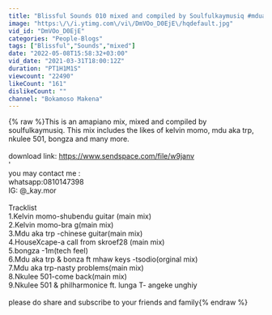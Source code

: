 ```yaml
---
title: "Blissful Sounds 010 mixed and compiled by Soulfulkaymusiq #mduakatrp #nkulee501 #bongza #kelvinmomo"
image: "https:\/\/i.ytimg.com\/vi\/DmVOo_D0EjE\/hqdefault.jpg"
vid_id: "DmVOo_D0EjE"
categories: "People-Blogs"
tags: ["Blissful","Sounds","mixed"]
date: "2022-05-08T15:58:32+03:00"
vid_date: "2021-03-31T18:00:12Z"
duration: "PT1H1M1S"
viewcount: "22490"
likeCount: "161"
dislikeCount: ""
channel: "Bokamoso Makena"
---
```

{% raw %}This is an amapiano mix, mixed and compiled by soulfulkaymusiq. This mix includes the likes of kelvin momo, mdu aka trp, nkulee 501, bongza and many more. <br /><br />download link: <a rel="nofollow" target="blank" href="https://www.sendspace.com/file/w9janv">https://www.sendspace.com/file/w9janv</a> <br />'<br />you may contact me : <br />whatsapp:0810147398<br />IG: @_kay.mor<br /><br />Tracklist<br />1.Kelvin momo-shubendu guitar (main mix)<br />2.Kelvin momo-bra g(main mix)<br />3.Mdu aka trp -chinese guitar(main mix)<br />4.HouseXcape-a call from skroef28 (main mix)<br />5.bongza -1m(tech feel)<br />6.Mdu aka trp &amp; bonza ft mhaw keys -tsodio(orginal mix)<br />7.Mdu aka trp-nasty problems(main mix)<br />8.Nkulee 501-come back(main mix)<br />9.Nkulee 501 &amp; philharmonice ft. lunga T- angeke unghiy<br /><br />please do share and subscribe to your friends and family{% endraw %}
